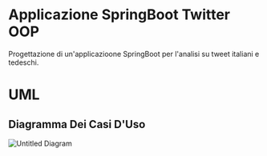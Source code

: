 # Applicazione SpringBoot Twitter OOP
Progettazione di un'applicazioone SpringBoot per l'analisi su tweet italiani e tedeschi.


# UML

## Diagramma Dei Casi D'Uso
![Untitled Diagram](https://user-images.githubusercontent.com/48152637/82448404-f643a400-9aa9-11ea-950f-5757b42b68d6.png)


